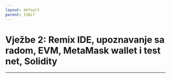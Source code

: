 ```yaml
---
layout: default
parent: ISBiT
---
```



# Vježbe 2: Remix IDE, upoznavanje sa radom, EVM, MetaMask wallet i test net, Solidity 

---